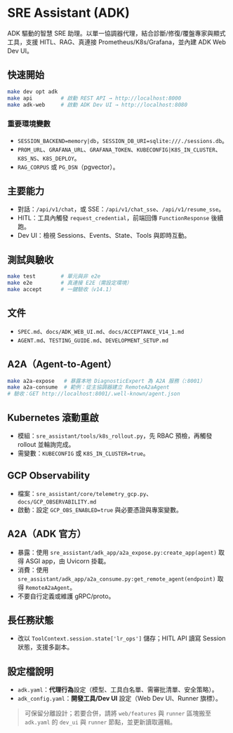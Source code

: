 
# SRE Assistant (ADK)

ADK 驅動的智慧 SRE 助理。以單一協調器代理，結合診斷/修復/覆盤專家與顯式工具，支援 HITL、RAG、真連接 Prometheus/K8s/Grafana，並內建 ADK Web Dev UI。

## 快速開始
```bash
make dev opt adk
make api         # 啟動 REST API → http://localhost:8000
make adk-web     # 啟動 ADK Dev UI → http://localhost:8080
```

### 重要環境變數
- `SESSION_BACKEND=memory|db`，`SESSION_DB_URI=sqlite:///./sessions.db`。
- `PROM_URL`、`GRAFANA_URL`、`GRAFANA_TOKEN`、`KUBECONFIG|K8S_IN_CLUSTER`、`K8S_NS`、`K8S_DEPLOY`。
- `RAG_CORPUS` 或 `PG_DSN`（pgvector）。

## 主要能力
- 對話：`/api/v1/chat`，或 SSE：`/api/v1/chat_sse`、`/api/v1/resume_sse`。
- HITL：工具內觸發 `request_credential`，前端回傳 `FunctionResponse` 後續跑。
- Dev UI：檢視 Sessions、Events、State、Tools 與即時互動。

## 測試與驗收
```bash
make test        # 單元與非 e2e
make e2e         # 真連接 E2E（需設定環境）
make accept      # 一鍵驗收（v14.1）
```

## 文件
- `SPEC.md`、`docs/ADK_WEB_UI.md`、`docs/ACCEPTANCE_V14_1.md`
- `AGENT.md`、`TESTING_GUIDE.md`、`DEVELOPMENT_SETUP.md`


## A2A（Agent-to-Agent）
```bash
make a2a-expose   # 暴露本地 DiagnosticExpert 為 A2A 服務（:8001）
make a2a-consume  # 範例：從主協調器建立 RemoteA2aAgent
# 驗收：GET http://localhost:8001/.well-known/agent.json
```

## Kubernetes 滾動重啟
- 模組：`sre_assistant/tools/k8s_rollout.py`，先 RBAC 預檢，再觸發 rollout 並輪詢完成。
- 需變數：`KUBECONFIG` 或 `K8S_IN_CLUSTER=true`。

## GCP Observability
- 檔案：`sre_assistant/core/telemetry_gcp.py`、`docs/GCP_OBSERVABILITY.md`
- 啟動：設定 `GCP_OBS_ENABLED=true` 與必要憑證與專案變數。


## A2A（ADK 官方）
- 暴露：使用 `sre_assistant/adk_app/a2a_expose.py:create_app(agent)` 取得 ASGI app，由 Uvicorn 掛載。
- 消費：使用 `sre_assistant/adk_app/a2a_consume.py:get_remote_agent(endpoint)` 取得 `RemoteA2aAgent`。
- 不要自行定義或維護 gRPC/proto。

## 長任務狀態
- 改以 `ToolContext.session.state['lr_ops']` 儲存；HITL API 讀寫 Session 狀態，支援多副本。

## 設定檔說明
- `adk.yaml`：**代理行為**設定（模型、工具白名單、需審批清單、安全策略）。
- `adk_config.yaml`：**開發工具/Dev UI** 設定（Web Dev UI、Runner 旗標）。
> 可保留分離設計；若要合併，請將 `web/features` 與 `runner` 區塊搬至 `adk.yaml` 的 `dev_ui` 與 `runner` 節點，並更新讀取邏輯。
